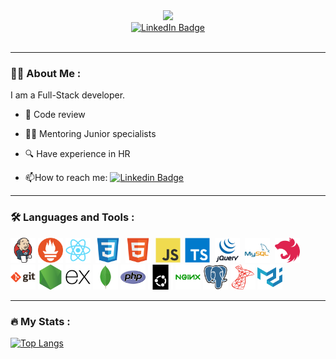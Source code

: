 <div id="header" align="center">
  <img src="https://media0.giphy.com/media/Ah3zHH7hvsSB2/giphy.gif?cid=ecf05e47suyhwan5cl7112zj9nfjbd9c81hv853yo2ry5jv5&ep=v1_gifs_search&rid=giphy.gif&ct=g" width="300"/>
  
  <div id="badges">
    <a href="https://www.linkedin.com/in/arystan-ospanov-557a35245/">
      <img src="https://img.shields.io/badge/LinkedIn-blue?style=for-the-badge&logo=linkedin&logoColor=white" alt="LinkedIn Badge"/>
    </a>
  </div>

  <img src="https://komarev.com/ghpvc/?username=Ospann&style=flat-square&color=blue" alt=""/>
 
</div>

---

### :man_technologist: About Me :
  I am a Full-Stack developer.
  - 📔 Code review

  - 👨‍🏫 Mentoring Junior specialists

  - 🔍 Have experience in HR

  - :mailbox:How to reach me: [![Linkedin Badge](https://img.shields.io/badge/-Arystan-blue?style=flat&logo=Linkedin&logoColor=white)](https://www.linkedin.com/in/arystan-ospanov-557a35245/)

---

### :hammer_and_wrench: Languages and Tools :
  <div>
         <img src="https://github.com/devicons/devicon/blob/master/icons/jenkins/jenkins-original.svg" title="Jenkins" alt="Jenkins" width="40" height="40"/>
         <img src="https://github.com/devicons/devicon/blob/master/icons/prometheus/prometheus-original.svg" title="prometheus" alt="prometheus" width="40" height="40"/>
    <img src="https://github.com/devicons/devicon/blob/master/icons/react/react-original.svg" title="React" alt="React" width="40" height="40"/>&nbsp;
    <img src="https://github.com/devicons/devicon/blob/master/icons/css3/css3-original.svg"  title="CSS3" alt="CSS" width="40" height="40"/>&nbsp;
    <img src="https://github.com/devicons/devicon/blob/master/icons/html5/html5-original.svg" title="HTML5" alt="HTML" width="40" height="40"/>&nbsp;
    <img src="https://github.com/devicons/devicon/blob/master/icons/javascript/javascript-original.svg" title="JavaScript" alt="JavaScript" width="40" height="40"/>&nbsp;
    <img src="https://github.com/devicons/devicon/blob/master/icons/typescript/typescript-original.svg" title="TypeScript" alt="TypeScript" width="40" height="40"/>&nbsp;
    <img src="https://github.com/devicons/devicon/blob/master/icons/jquery/jquery-original-wordmark.svg" title="JQuery" alt="JQuery" width="40" height="40"/>&nbsp;
    <img src="https://github.com/devicons/devicon/blob/master/icons/mysql/mysql-original-wordmark.svg" title="MySQL"  alt="MySQL" width="40" height="40"/>&nbsp;
    <img src="https://github.com/devicons/devicon/blob/master/icons/nestjs/nestjs-original.svg" title="NestJS"  alt="NestJS" width="40" height="40"/>&nbsp;
    <img src="https://github.com/devicons/devicon/blob/master/icons/git/git-original-wordmark.svg" title="Git" alt="Git" width="40" height="40"/>
  <img src="https://github.com/devicons/devicon/blob/master/icons/nodejs/nodejs-original.svg" title="NodeJS" alt="NodeJS" width="40" height="40"/>
  <img src="https://github.com/devicons/devicon/blob/master/icons/express/express-original.svg" title="Express" alt="Express" width="40" height="40"/>
    <img src="https://github.com/devicons/devicon/blob/master/icons/mongodb/mongodb-original.svg" title="MongoDB" alt="MongoDB" width="40" height="40"/>
    <img src="https://github.com/devicons/devicon/blob/master/icons/php/php-original.svg" title="PHP" alt="PHP" width="40" height="40"/>
  <img src="https://github.com/devicons/devicon/blob/master/icons/ubuntu/ubuntu-plain.svg" title="Ubuntu" alt="Ubuntu" width="40" height="40"/>
    <img src="https://github.com/devicons/devicon/blob/master/icons/nginx/nginx-original.svg" title="Nginx" alt="Nginx" width="40" height="40"/>
    <img src="https://github.com/devicons/devicon/blob/master/icons/postgresql/postgresql-original.svg" title="Postgres" alt="Postgres" width="40" height="40"/>
  <img src="https://github.com/devicons/devicon/blob/master/icons/microsoftsqlserver/microsoftsqlserver-plain.svg" title="MSSQLServer" alt="MSSQLServer" width="40" height="40"/>
    <img src="https://github.com/devicons/devicon/blob/master/icons/materialui/materialui-original.svg" title="materialui" alt="materialui" width="40" height="40"/>
  </div>
  
 ---

### :fire: My Stats :
[![Top Langs](https://github-readme-stats.vercel.app/api/top-langs/?username=Ospann&layout=compact&theme=vision-friendly-dark)](https://github.com/anuraghazra/github-readme-stats)

